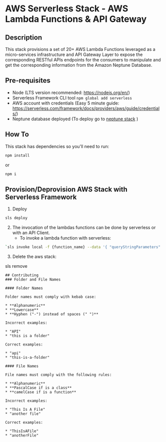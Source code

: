 # AWS Serverless Stack - AWS Lambda Functions & API Gateway 

## Description

This stack provisions a set of 20+ AWS Lambda Functions leveraged as a micro-services infrastructure and API Gateway Layer to expose the corresponding RESTful APIs endpoints for the consumers to manipulate and get the corresponding information from the Amazon Neptune Database.
 

## Pre-requisites

- Node (LTS version recommended: https://nodejs.org/en/)
- Serverless Framework CLI tool `npm global add serverless`
- AWS account with credentials (Easy 5 minute guide: https://serverless.com/framework/docs/providers/aws/guide/credentials/)
- Neptune database deployed (To deploy go to [neptune stack](https://github.com/southworks/ontario/tree/master/dev/resource-allocation-graph/neptune) )

## How To

This stack has dependencies so you'll need to run:
```sh
npm install
``` 
or
```sh
npm i
``` 

## Provision/Deprovision AWS Stack with Serverless Framework

1. Deploy 

```sh
sls deploy
```



2. The invocation of the lambdas functions can be done by serverless or with an API Client. 
    - To invoke a lambda function with serverless:

```sh
`sls invoke local -f {function_name} --data '{ "queryStringParameters": { "paramName" : "value" } }'`
``` 

3. Delete the aws stack:

sls remove
```
## Contributing
### Folder and File Names

#### Folder Names

Folder names must comply with kebab case:

* **Alphanumeric**
* **Lowercase**
* **Hyphen ("-") instead of spaces (" ")**

Incorrect examples:

* "API"
* "this is a folder"

Correct examples:

* "api"
* "this-is-a-folder"

#### File Names

File names must comply with the following rules:

* **Alphanumeric**
* **PascalCase if is a class**
* **camelCase if is a function**

Incorrect examples:

* "This Is A File"
* "another file"

Correct examples:

* "ThisIsAFile"
* "anotherFile"

